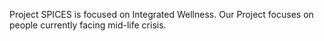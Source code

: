 Project SPICES is focused on Integrated Wellness. Our Project focuses on people currently facing mid-life crisis.
